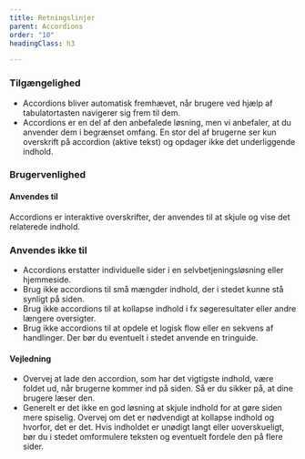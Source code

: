 ```yaml
---
title: Retningslinjer
parent: Accordions
order: "10"
headingClass: h3

---
```

<h3 class="h4">Tilgængelighed</h3>

- Accordions bliver automatisk fremhævet, når brugere ved hjælp af tabulatortasten navigerer sig frem til dem.
- Accordions er en del af den anbefalede løsning, men vi anbefaler, at du anvender dem i begrænset omfang. En stor del af brugerne ser kun overskrift på accordion (aktive tekst) og opdager ikke det underliggende indhold.

<h3 class="h4">Brugervenlighed</h3>
<h4 class="h5">Anvendes til</h4>

Accordions er interaktive overskrifter, der anvendes til at skjule og vise det relaterede indhold.

<h3 class="h5">Anvendes ikke til</h3>

- Accordions erstatter individuelle sider i en selvbetjeningsløsning eller hjemmeside.
- Brug ikke accordions til små mængder indhold, der i stedet kunne stå synligt på siden.
- Brug ikke accordions til at kollapse indhold i fx søgeresultater eller andre længere oversigter.
- Brug ikke accordions til at opdele et logisk flow eller en sekvens af handlinger. Der bør du eventuelt i stedet anvende en tringuide.

<h4 class="h5">Vejledning</h4>

- Overvej at lade den accordion, som har det vigtigste indhold, være foldet ud, når brugerne kommer ind på siden. Så er du sikker på, at dine brugere læser den.
- Generelt er det ikke en god løsning at skjule indhold for at gøre siden mere spiselig. Overvej om det er nødvendigt at kollapse indhold og hvorfor, det er det. Hvis indholdet er unødigt langt eller uoverskueligt, bør du i stedet omformulere teksten og eventuelt fordele den på flere sider.